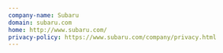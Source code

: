 ```yaml
---
company-name: Subaru
domain: subaru.com
home: http://www.subaru.com/
privacy-policy: https://www.subaru.com/company/privacy.html
---
```




